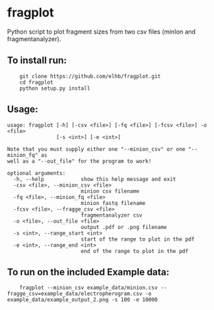 # fragplot
Python script to plot fragment sizes from two csv files (minIon and fragmentanalyzer).

## To install run:
```
    git clone https://github.com/elhb/fragplot.git
    cd fragplot
    python setup.py install
```

## Usage:
```
usage: fragplot [-h] [-csv <file>] [-fq <file>] [-fcsv <file>] -o <file>
                [-s <int>] [-e <int>]

Note that you must supply either one "--minion_csv" or one "--minion_fq" as
well as a "--out_file" for the program to work!

optional arguments:
  -h, --help            show this help message and exit
  -csv <file>, --minion_csv <file>
                        minion csv filename
  -fq <file>, --minion_fq <file>
                        minion fastq filename
  -fcsv <file>, --fragge_csv <file>
                        fragmentanalyzer csv
  -o <file>, --out_file <file>
                        output .pdf or .png filename
  -s <int>, --range_start <int>
                        start of the range to plot in the pdf
  -e <int>, --range_end <int>
                        end of the range to plot in the pdf
```

## To run on the included Example data:
```
    fragplot --minion_csv example_data/minion.csv --fragge_csv=example_data/electropherogram.csv -o example_data/example_output_2.png -s 100 -e 10000
```

